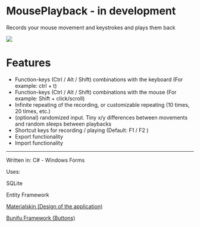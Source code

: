 # MousePlayback - in development
Records your mouse movement and keystrokes and plays them back

![](https://imgur.com/ja52cVs.png)

# Features

* Function-keys (Ctrl / Alt / Shift) combinations with the keyboard (For example: ctrl + t)
* Function-keys (Ctrl / Alt / Shift) combinations with the mouse (For example: Shift + click/scroll)
* Infinite repeating of the recording, or customizable repeating (10 times, 20 times, etc.)
* (optional) randomized input. Tiny x/y differences between movements and random sleeps between playbacks
* Shortcut keys for recording / playing (Default: F1 / F2 )
* Export functionality
* Import functionality

----

Written in: C# - Windows Forms

Uses:

SQLite

Entity Framework

[Materialskin (Design of the application)](https://github.com/donaldsteele/MaterialSkin)

[Bunifu Framework (Buttons)](https://bunifuframework.com/)
